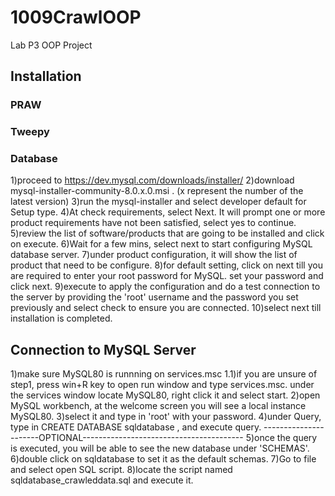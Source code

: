 # 1009CrawlOOP
Lab P3 OOP Project
## Installation
### PRAW
### Tweepy
### Database
1)proceed to https://dev.mysql.com/downloads/installer/
2)download mysql-installer-community-8.0.x.0.msi . (x represent the number of the latest version)
3)run the mysql-installer and select developer default for Setup type.
4)At check requirements, select Next. It will prompt one or more product requirements have not been satisfied, select yes to continue.
5)review the list of software/products that are going to be installed and click on execute.
6)Wait for a few mins, select next to start configuring MySQL database server.
7)under product configuration, it will show the list of product that need to be configure.
8)for default setting, click on next till you are required to enter your root password for MySQL. set your password and click next.
9)execute to apply the configuration and do a test connection to the server by providing the 'root' username and the password you set previously and select check to ensure you are connected.
10)select next till installation is completed.

## Connection to MySQL Server
1)make sure MySQL80 is runnning on services.msc
1.1)if you are unsure of step1, press win+R key to open run window and type services.msc. under the services window locate MySQL80, right click it and select start.
2)open MySQL workbench, at the welcome screen you will see a local instance MySQL80.
3)select it and type in 'root' with your password.
4)under Query, type in CREATE DATABASE sqldatabase , and execute query.
----------------------OPTIONAL----------------------------------------
5)once the query is executed, you will be able to see the new database under 'SCHEMAS'.
6)double click on sqldatabase to set it as the default schemas.
7)Go to file and select open SQL script.
8)locate the script named sqldatabase_crawleddata.sql and execute it.
